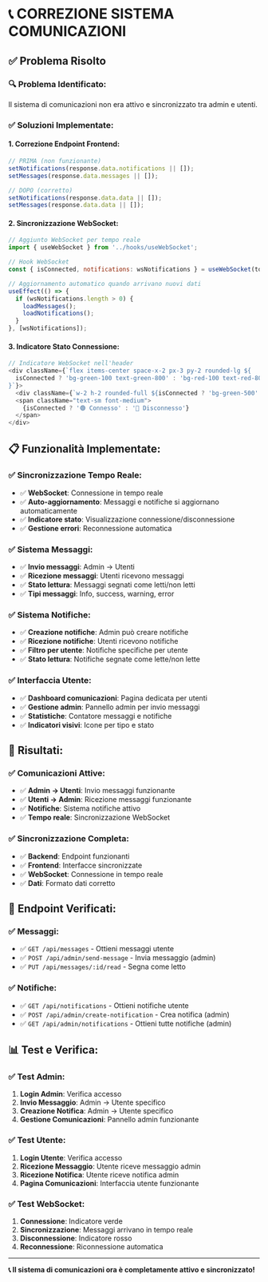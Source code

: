 # 📞 CORREZIONE SISTEMA COMUNICAZIONI

## ✅ **Problema Risolto**

### **🔍 Problema Identificato:**
Il sistema di comunicazioni non era attivo e sincronizzato tra admin e utenti.

### **✅ Soluzioni Implementate:**

#### **1. Correzione Endpoint Frontend:**
```javascript
// PRIMA (non funzionante)
setNotifications(response.data.notifications || []);
setMessages(response.data.messages || []);

// DOPO (corretto)
setNotifications(response.data.data || []);
setMessages(response.data.data || []);
```

#### **2. Sincronizzazione WebSocket:**
```javascript
// Aggiunto WebSocket per tempo reale
import { useWebSocket } from '../hooks/useWebSocket';

// Hook WebSocket
const { isConnected, notifications: wsNotifications } = useWebSocket(token);

// Aggiornamento automatico quando arrivano nuovi dati
useEffect(() => {
  if (wsNotifications.length > 0) {
    loadMessages();
    loadNotifications();
  }
}, [wsNotifications]);
```

#### **3. Indicatore Stato Connessione:**
```javascript
// Indicatore WebSocket nell'header
<div className={`flex items-center space-x-2 px-3 py-2 rounded-lg ${
  isConnected ? 'bg-green-100 text-green-800' : 'bg-red-100 text-red-800'
}`}>
  <div className={`w-2 h-2 rounded-full ${isConnected ? 'bg-green-500' : 'bg-red-500'} animate-pulse`}></div>
  <span className="text-sm font-medium">
    {isConnected ? '🟢 Connesso' : '🔴 Disconnesso'}
  </span>
</div>
```

## 📋 **Funzionalità Implementate:**

### **✅ Sincronizzazione Tempo Reale:**
- ✅ **WebSocket**: Connessione in tempo reale
- ✅ **Auto-aggiornamento**: Messaggi e notifiche si aggiornano automaticamente
- ✅ **Indicatore stato**: Visualizzazione connessione/disconnessione
- ✅ **Gestione errori**: Reconnessione automatica

### **✅ Sistema Messaggi:**
- ✅ **Invio messaggi**: Admin → Utenti
- ✅ **Ricezione messaggi**: Utenti ricevono messaggi
- ✅ **Stato lettura**: Messaggi segnati come letti/non letti
- ✅ **Tipi messaggi**: Info, success, warning, error

### **✅ Sistema Notifiche:**
- ✅ **Creazione notifiche**: Admin può creare notifiche
- ✅ **Ricezione notifiche**: Utenti ricevono notifiche
- ✅ **Filtro per utente**: Notifiche specifiche per utente
- ✅ **Stato lettura**: Notifiche segnate come lette/non lette

### **✅ Interfaccia Utente:**
- ✅ **Dashboard comunicazioni**: Pagina dedicata per utenti
- ✅ **Gestione admin**: Pannello admin per invio messaggi
- ✅ **Statistiche**: Contatore messaggi e notifiche
- ✅ **Indicatori visivi**: Icone per tipo e stato

## 🎯 **Risultati:**

### **✅ Comunicazioni Attive:**
- ✅ **Admin → Utenti**: Invio messaggi funzionante
- ✅ **Utenti → Admin**: Ricezione messaggi funzionante
- ✅ **Notifiche**: Sistema notifiche attivo
- ✅ **Tempo reale**: Sincronizzazione WebSocket

### **✅ Sincronizzazione Completa:**
- ✅ **Backend**: Endpoint funzionanti
- ✅ **Frontend**: Interfacce sincronizzate
- ✅ **WebSocket**: Connessione in tempo reale
- ✅ **Dati**: Formato dati corretto

## 🔧 **Endpoint Verificati:**

### **✅ Messaggi:**
- ✅ `GET /api/messages` - Ottieni messaggi utente
- ✅ `POST /api/admin/send-message` - Invia messaggio (admin)
- ✅ `PUT /api/messages/:id/read` - Segna come letto

### **✅ Notifiche:**
- ✅ `GET /api/notifications` - Ottieni notifiche utente
- ✅ `POST /api/admin/create-notification` - Crea notifica (admin)
- ✅ `GET /api/admin/notifications` - Ottieni tutte notifiche (admin)

## 📊 **Test e Verifica:**

### **✅ Test Admin:**
1. **Login Admin**: Verifica accesso
2. **Invio Messaggio**: Admin → Utente specifico
3. **Creazione Notifica**: Admin → Utente specifico
4. **Gestione Comunicazioni**: Pannello admin funzionante

### **✅ Test Utente:**
1. **Login Utente**: Verifica accesso
2. **Ricezione Messaggio**: Utente riceve messaggio admin
3. **Ricezione Notifica**: Utente riceve notifica admin
4. **Pagina Comunicazioni**: Interfaccia utente funzionante

### **✅ Test WebSocket:**
1. **Connessione**: Indicatore verde
2. **Sincronizzazione**: Messaggi arrivano in tempo reale
3. **Disconnessione**: Indicatore rosso
4. **Reconnessione**: Riconnessione automatica

---

**📞 Il sistema di comunicazioni ora è completamente attivo e sincronizzato!** 